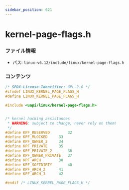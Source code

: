 ```yaml
---
sidebar_position: 621
---
```

# kernel-page-flags.h

### ファイル情報

- パス: `linux-v6.12/include/linux/kernel-page-flags.h`

### コンテンツ

```h
/* SPDX-License-Identifier: GPL-2.0 */
#ifndef LINUX_KERNEL_PAGE_FLAGS_H
#define LINUX_KERNEL_PAGE_FLAGS_H

#include <uapi/linux/kernel-page-flags.h>


/* kernel hacking assistances
 * WARNING: subject to change, never rely on them!
 */
#define KPF_RESERVED		32
#define KPF_MLOCKED		33
#define KPF_OWNER_2		34
#define KPF_PRIVATE		35
#define KPF_PRIVATE_2		36
#define KPF_OWNER_PRIVATE	37
#define KPF_ARCH		38
#define KPF_SOFTDIRTY		40
#define KPF_ARCH_2		41
#define KPF_ARCH_3		42

#endif /* LINUX_KERNEL_PAGE_FLAGS_H */

```
